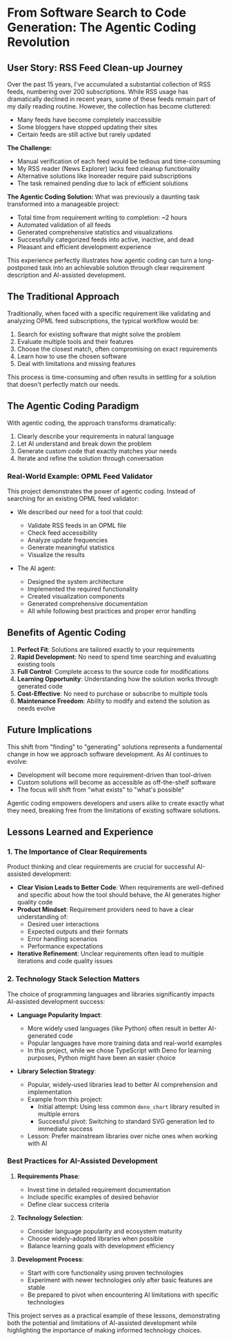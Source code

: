 # From Software Search to Code Generation: The Agentic Coding Revolution

## User Story: RSS Feed Clean-up Journey

Over the past 15 years, I've accumulated a substantial collection of RSS feeds, numbering over 200 subscriptions. While RSS usage has dramatically declined in recent years, some of these feeds remain part of my daily reading routine. However, the collection has become cluttered:

- Many feeds have become completely inaccessible
- Some bloggers have stopped updating their sites
- Certain feeds are still active but rarely updated

**The Challenge:**
- Manual verification of each feed would be tedious and time-consuming
- My RSS reader (News Explorer) lacks feed cleanup functionality
- Alternative solutions like Inoreader require paid subscriptions
- The task remained pending due to lack of efficient solutions

**The Agentic Coding Solution:**
What was previously a daunting task transformed into a manageable project:
- Total time from requirement writing to completion: ~2 hours
- Automated validation of all feeds
- Generated comprehensive statistics and visualizations
- Successfully categorized feeds into active, inactive, and dead
- Pleasant and efficient development experience

This experience perfectly illustrates how agentic coding can turn a long-postponed task into an achievable solution through clear requirement description and AI-assisted development.

## The Traditional Approach
Traditionally, when faced with a specific requirement like validating and analyzing OPML feed subscriptions, the typical workflow would be:

1. Search for existing software that might solve the problem
2. Evaluate multiple tools and their features
3. Choose the closest match, often compromising on exact requirements
4. Learn how to use the chosen software
5. Deal with limitations and missing features

This process is time-consuming and often results in settling for a solution that doesn't perfectly match our needs.

## The Agentic Coding Paradigm
With agentic coding, the approach transforms dramatically:

1. Clearly describe your requirements in natural language
2. Let AI understand and break down the problem
3. Generate custom code that exactly matches your needs
4. Iterate and refine the solution through conversation

### Real-World Example: OPML Feed Validator
This project demonstrates the power of agentic coding. Instead of searching for an existing OPML feed validator:

- We described our need for a tool that could:
  - Validate RSS feeds in an OPML file
  - Check feed accessibility
  - Analyze update frequencies
  - Generate meaningful statistics
  - Visualize the results

- The AI agent:
  - Designed the system architecture
  - Implemented the required functionality
  - Created visualization components
  - Generated comprehensive documentation
  - All while following best practices and proper error handling

## Benefits of Agentic Coding

1. **Perfect Fit**: Solutions are tailored exactly to your requirements
2. **Rapid Development**: No need to spend time searching and evaluating existing tools
3. **Full Control**: Complete access to the source code for modifications
4. **Learning Opportunity**: Understanding how the solution works through generated code
5. **Cost-Effective**: No need to purchase or subscribe to multiple tools
6. **Maintenance Freedom**: Ability to modify and extend the solution as needs evolve

## Future Implications
This shift from "finding" to "generating" solutions represents a fundamental change in how we approach software development. As AI continues to evolve:

- Development will become more requirement-driven than tool-driven
- Custom solutions will become as accessible as off-the-shelf software
- The focus will shift from "what exists" to "what's possible"

Agentic coding empowers developers and users alike to create exactly what they need, breaking free from the limitations of existing software solutions.

## Lessons Learned and Experience

### 1. The Importance of Clear Requirements

Product thinking and clear requirements are crucial for successful AI-assisted development:

- **Clear Vision Leads to Better Code**: When requirements are well-defined and specific about how the tool should behave, the AI generates higher quality code
- **Product Mindset**: Requirement providers need to have a clear understanding of:
  - Desired user interactions
  - Expected outputs and their formats
  - Error handling scenarios
  - Performance expectations
- **Iterative Refinement**: Unclear requirements often lead to multiple iterations and code quality issues

### 2. Technology Stack Selection Matters

The choice of programming languages and libraries significantly impacts AI-assisted development success:

- **Language Popularity Impact**:
  - More widely used languages (like Python) often result in better AI-generated code
  - Popular languages have more training data and real-world examples
  - In this project, while we chose TypeScript with Deno for learning purposes, Python might have been an easier choice

- **Library Selection Strategy**:
  - Popular, widely-used libraries lead to better AI comprehension and implementation
  - Example from this project:
    - Initial attempt: Using less common `deno_chart` library resulted in multiple errors
    - Successful pivot: Switching to standard SVG generation led to immediate success
  - Lesson: Prefer mainstream libraries over niche ones when working with AI

### Best Practices for AI-Assisted Development

1. **Requirements Phase**:
   - Invest time in detailed requirement documentation
   - Include specific examples of desired behavior
   - Define clear success criteria

2. **Technology Selection**:
   - Consider language popularity and ecosystem maturity
   - Choose widely-adopted libraries when possible
   - Balance learning goals with development efficiency

3. **Development Process**:
   - Start with core functionality using proven technologies
   - Experiment with newer technologies only after basic features are stable
   - Be prepared to pivot when encountering AI limitations with specific technologies

This project serves as a practical example of these lessons, demonstrating both the potential and limitations of AI-assisted development while highlighting the importance of making informed technology choices.

